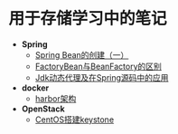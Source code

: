 # 用于存储学习中的笔记
- **Spring**
    + [Spring Bean的创建（一）](./springSourceDoc/spring创建bean的流程(一).md)
    + [FactoryBean与BeanFactory的区别](./springSourceDoc/Factory.md)
    + [Jdk动态代理及在Spring源码中的应用](./springSourceDoc/JdkDynamicProxy.md)
- **docker**
    + [harbor架构](./dockerDoc/harborArchitecture.md)
- **OpenStack**
    + [CentOS搭建keystone](./dockerDoc/keystone.md)
